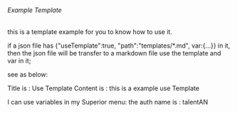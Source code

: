 ###### Example Template

this is a template example for you to know how to use it.

if a json file has {"useTemplate":true, "path":"templates/\*.md", var:{...}} in it,
then the json file will be transfer to a markdown file use the template and var in it;

see as below:

Title is : Use Template
Content is : this is a example use Template

I can use variables in my Superior menu:
the auth name is : talentAN
